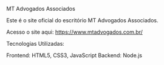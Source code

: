 MT Advogados Associados


Este é o site oficial do escritório MT Advogados Associados.

Acesso o site aqui: https://www.mtadvogados.com.br/

Tecnologias Utilizadas:

Frontend: HTML5, CSS3, JavaScript
Backend: Node.js
